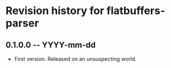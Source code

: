 # Revision history for flatbuffers-parser

## 0.1.0.0 -- YYYY-mm-dd

* First version. Released on an unsuspecting world.
